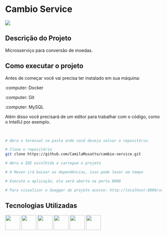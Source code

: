 <h1 align="left">Cambio Service</h1>

<p align="left">
<img src="http://img.shields.io/static/v1?label=STATUS&message=EM%20DESENVOLVIMENTO&color=GREEN&style=for-the-badge"/>
</p>


## Descrição do Projeto
<p align="left">Microsserviço para conversão de moedas.</p>


## Como executar o projeto

<p>Antes de começar você vai precisa ter instalado em sua máquina:</p>
<p>:computer: Docker</p>
<p>:computer: Git</p>
<p>:computer: MySQL</p>

<p>Além disso você precisará de um editor para trabalhar com o código, como o IntelliJ por exemplo.</p>

<br>

```bash
# Abra o terminal na pasta onde você deseja salvar o repositório.

# Clone o repositório
git clone https://github.com/CamilaMusatto/cambio-service.git

# Abra a IDE escolhida e carregue o projeto

# O Maven irá baixar as dependências, isso pode levar um tempo

# Execute a aplicação, ela será aberta na porta 8000

# Para visualizar o Swagger do projeto acesse: http://localhost:8000/swagger-ui.html
```


## Tecnologias Utilizadas
<div style="display: inline_block">
<img src="https://user-images.githubusercontent.com/25181517/117201156-9a724800-adec-11eb-9a9d-3cd0f67da4bc.png" width="48">  
<img src="https://user-images.githubusercontent.com/25181517/117201470-f6d56780-adec-11eb-8f7c-e70e376cfd07.png" width="48"> 
<img src="https://user-images.githubusercontent.com/25181517/183896128-ec99105a-ec1a-4d85-b08b-1aa1620b2046.png" width="48">   
<img src="https://user-images.githubusercontent.com/25181517/117207330-263ba280-adf4-11eb-9b97-0ac5b40bc3be.png" width="48"> 
<img src="https://user-images.githubusercontent.com/25181517/183891303-41f257f8-6b3d-487c-aa56-c497b880d0fb.png" width="48">
<img src="https://user-images.githubusercontent.com/25181517/192108372-f71d70ac-7ae6-4c0d-8395-51d8870c2ef0.png" width="48">


</div>




